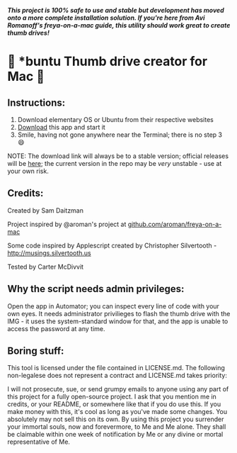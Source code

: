 ***This project is 100% safe to use and stable but development has moved onto a more complete installation solution. If you're here from Avi Romanoff's freya-on-a-mac guide, this utility should work great to create thumb drives!***

# :penguin: *buntu Thumb drive creator for Mac :penguin:

## Instructions:
1. Download elementary OS or Ubuntu from their respective websites
2. [Download](http://cl.ly/3e1q262Q2M1r/download/Make%20Elementary%20Thumb%20Drive.app.zip) this app and start it
3. Smile, having not gone anywhere near the Terminal; there is no step 3 :smile:

NOTE: The download link will always be to a stable version; official releases will be [here](https://github.com/sdaitzman/elementary-thumbdrive-creator/releases); the current version in the repo may be *very* unstable - use at your own risk.

## Credits:
Created by Sam Daitzman

Project inspired by @aroman's project at [github.com/aroman/freya-on-a-mac](https://github.com/aroman/freya-on-a-mac)

Some code inspired by Applescript created by Christopher Silvertooth - http://musings.silvertooth.us

Tested by Carter McDivvit

## Why the script needs admin privileges:
Open the app in Automator; you can inspect every line of code with your own eyes. It needs administrator privilieges to flash the thumb drive with the IMG - it uses the system-standard window for that, and the app is unable to access the password at any time.

## Boring stuff:
This tool is licensed under the file contained in LICENSE.md. The following non-legalese does not represent a contract and LICENSE.md takes priority:

I will not prosecute, sue, or send grumpy emails to anyone using any part of this project for a fully open-source project.
I ask that you mention me in credits, or your README, or somewhere like that if you do use this.
If you make money with this, it's cool as long as you've made some changes. You absolutely may not sell this on its own.
By using this project you surrender your immortal souls, now and forevermore, to Me and Me alone. They shall be claimable within one week of notification by Me or any divine or mortal representative of Me.
